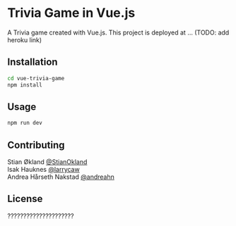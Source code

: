 # Trivia Game in Vue.js

A Trivia game created with Vue.js. This project is deployed at ... (TODO: add heroku link)

## Installation

```bash
cd vue-trivia-game
npm install
```

## Usage

```bash
npm run dev
```

## Contributing
Stian Økland [@StianOkland](https://github.com/StianOkland)<br />
Isak Hauknes [@larrycaw](https://github.com/larrycaw)<br />
Andrea Hårseth Nakstad [@andreahn](https://github.com/andreahn)

## License
?????????????????????